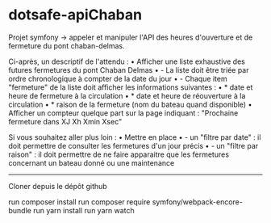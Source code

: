 # dotsafe-apiChaban

Projet symfony -> appeler et manipuler l'API des heures d'ouverture et de fermeture du pont chaban-delmas.

Ci-après, un descriptif de l'attendu :
•	Afficher une liste exhaustive des futures fermetures du pont Chaban Delmas
•	 - La liste doit être triée par ordre chronologique à compter de la date du jour
•	         - Chaque item "fermeture" de la liste doit afficher les informations suivantes :
•	* date et heure de fermeture à la circulation
•	* date et heure de réouverture à la circulation
•	        * raison de la fermeture (nom du bateau quand disponible)
•	Afficher un compteur quelque part sur la page indiquant : "Prochaine fermeture dans XJ Xh Xmin Xsec"

 Si vous souhaitez aller plus loin :
•	Mettre en place
•	- un "filtre par date" : il doit permettre de consulter les fermetures d'un jour précis
•	- un "filtre par raison" : il doit permettre de ne faire apparaitre que les fermetures concernant un bateau donné ou une maintenance

---------------------------------------------------------------------------------------------------------------------------------------
Cloner depuis le dépôt github

run composer install
run composer require symfony/webpack-encore-bundle
run yarn install
run yarn watch



